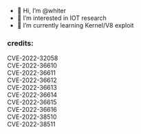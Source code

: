 - 👋 Hi, I’m @whiter
- 👀 I’m interested in IOT research
- 🌱 I’m currently learning Kernel/V8 exploit


### credits:  
  CVE-2022-32058  
  CVE-2022-36610  
  CVE-2022-36611  
  CVE-2022-36612  
  CVE-2022-36613  
  CVE-2022-36614  
  CVE-2022-36615  
  CVE-2022-36616  
  CVE-2022-38510  
  CVE-2022-38511  
